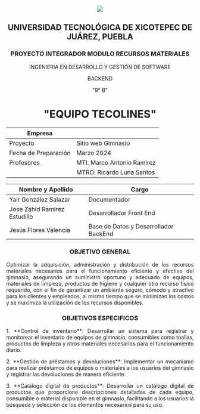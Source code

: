 <p align="center">
   <img src="https://github.com/user-attachments/assets/727a3325-10e5-4ff1-9238-ed69534fb5e2">
</p>

<div align="center">
   
## UNIVERSIDAD TECNOLÓGICA DE XICOTEPEC DE JUÁREZ, PUEBLA
### PROYECTO INTEGRADOR MODULO RECURSOS MATERIALES
INGENIERIA EN DESARROLLO Y GESTIÓN DE SOFTWARE 

BACKEND

"9° B"

# "EQUIPO TECOLINES"

| Empresa          |                                |
| ----------------|-------------------------------------|
| Proyecto        | Sitio web Gimnasio                 |
| Fecha de Preparación | Marzo 2024                     |
| Profesores      | MTI. Marco Antonio Ramirez         |
|                 | MTRO. Ricardo Luna Santos         |

| Nombre y Apellido           | Cargo                            |
| --------------------------- | -------------------------------- |
| Yair González Salazar | Documentador                   |
| Jose Zahid Ramirez Estudillo            | Desarrollador Front End |
| Jesús Flores Valencia | Base de Datos y Desarrollador BackEnd |

### OBJETIVO GENERAL
<p align="justify"> 
   Optimizar la adquisición, administración y distribución de los recursos materiales necesarios para el funcionamiento eficiente y efectivo del gimnasio, asegurando un suministro oportuno y adecuado de equipos, materiales de limpieza, productos de higiene y cualquier otro recurso físico requerido, con el fin de garantizar un ambiente seguro, cómodo y atractivo para los clientes y empleados, al mismo tiempo que se minimizan los costos y se maximiza la utilización de los recursos disponibles.
</p>

### OBJETIVOS ESPECIFICOS
<p align="justify">
1. **Control de inventario**: Desarrollar un sistema para registrar y monitorear el inventario de equipos de gimnasio, consumibles como toallas, productos de limpieza y otros materiales necesarios para el funcionamiento diario.
</p>

<p align="justify">
2. **Gestión de préstamos y devoluciones**: Implementar un mecanismo para realizar préstamos de equipos o materiales a los usuarios del gimnasio y registrar las devoluciones de manera eficiente.
</p>

<p align="justify">
3. **Catálogo digital de productos**: Desarrollar un catálogo digital de productos que proporcione descripciones detalladas de cada equipo, consumible o material disponible en el gimnasio, facilitando a los usuarios la búsqueda y selección de los elementos necesarios para su uso.
</p>

</div>

